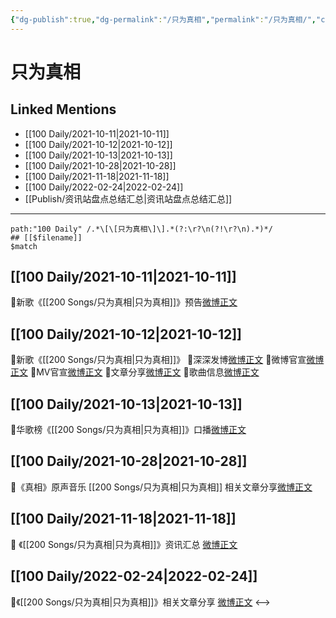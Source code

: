 ```yaml
---
{"dg-publish":true,"dg-permalink":"/只为真相","permalink":"/只为真相/","created":"2022-12-22T15:36:59.000+08:00","updated":"2023-04-10T15:35:05.000+08:00"}
---
```


# 只为真相

## Linked Mentions
- [[100 Daily/2021-10-11\|2021-10-11]]
- [[100 Daily/2021-10-12\|2021-10-12]]
- [[100 Daily/2021-10-13\|2021-10-13]]
- [[100 Daily/2021-10-28\|2021-10-28]]
- [[100 Daily/2021-11-18\|2021-11-18]]
- [[100 Daily/2022-02-24\|2022-02-24]]
- [[Publish/资讯站盘点总结汇总\|资讯站盘点总结汇总]]


---

```expander
path:"100 Daily" /.*\[\[只为真相\]\].*(?:\r?\n(?!\r?\n).*)*/
## [[$filename]]
$match
```
## [[100 Daily/2021-10-11\|2021-10-11]]
🌸新歌《[[200 Songs/只为真相\|只为真相]]》预告[微博正文](https://m.weibo.cn/6466290670/4691175401324633)
## [[100 Daily/2021-10-12\|2021-10-12]]
🌟新歌《[[200 Songs/只为真相\|只为真相]]》
💫深深发博[微博正文](https://m.weibo.cn/6466290670/4691468822513824)
💫微博官宣[微博正文](https://m.weibo.cn/6466290670/4691420751334141)
💫MV官宣[微博正文](https://m.weibo.cn/6466290670/4691411376539127)
💫文章分享[微博正文](https://m.weibo.cn/6466290670/4691488133089889)
💫歌曲信息[微博正文](https://m.weibo.cn/6466290670/4691266623768210)
## [[100 Daily/2021-10-13\|2021-10-13]]
🌟华歌榜《[[200 Songs/只为真相\|只为真相]]》口播[微博正文](https://m.weibo.cn/6466290670/4691964484651497)
## [[100 Daily/2021-10-28\|2021-10-28]]
🌟《真相》原声音乐 [[200 Songs/只为真相\|只为真相]] 相关文章分享[微博正文](https://m.weibo.cn/6466290670/4697332879198673)
## [[100 Daily/2021-11-18\|2021-11-18]]
💫 《[[200 Songs/只为真相\|只为真相]]》资讯汇总 [微博正文](https://m.weibo.cn/6466290670/4704856360879674)
## [[100 Daily/2022-02-24\|2022-02-24]]
🌟《[[200 Songs/只为真相\|只为真相]]》相关文章分享 [微博正文](https://m.weibo.cn/6466290670/4740487430277621)
<-->